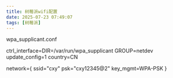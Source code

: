 ```yaml
---
title: 树莓派wifi配置
date: 2025-07-23 07:49:07
tags: [树莓派]
---
```


wpa_supplicant.conf

<!-- more -->

ctrl_interface=DIR=/var/run/wpa_supplicant GROUP=netdev
update_config=1
country=CN

network={
	ssid="cxy"
	psk="cxy12345@2"
	key_mgmt=WPA-PSK
}
